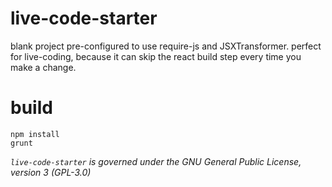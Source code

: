 # live-code-starter
blank project pre-configured to use require-js and JSXTransformer.
perfect for live-coding, because it can skip the react build step every time you make a change.

# build

    npm install
    grunt

_`live-code-starter` is governed under the GNU General Public License, version 3 (GPL-3.0)_